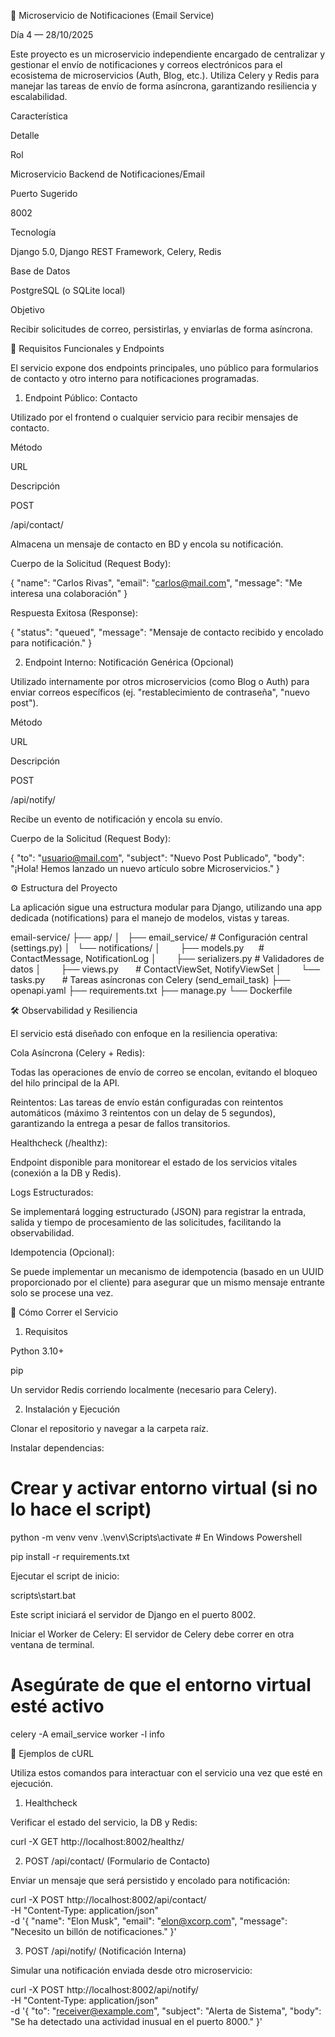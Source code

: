 📧 Microservicio de Notificaciones (Email Service)

Día 4 — 28/10/2025

Este proyecto es un microservicio independiente encargado de centralizar y gestionar el envío de notificaciones y correos electrónicos para el ecosistema de microservicios (Auth, Blog, etc.). Utiliza Celery y Redis para manejar las tareas de envío de forma asíncrona, garantizando resiliencia y escalabilidad.

Característica

Detalle

Rol

Microservicio Backend de Notificaciones/Email

Puerto Sugerido

8002

Tecnología

Django 5.0, Django REST Framework, Celery, Redis

Base de Datos

PostgreSQL (o SQLite local)

Objetivo

Recibir solicitudes de correo, persistirlas, y enviarlas de forma asíncrona.

🎯 Requisitos Funcionales y Endpoints

El servicio expone dos endpoints principales, uno público para formularios de contacto y otro interno para notificaciones programadas.

1. Endpoint Público: Contacto

Utilizado por el frontend o cualquier servicio para recibir mensajes de contacto.

Método

URL

Descripción

POST

/api/contact/

Almacena un mensaje de contacto en BD y encola su notificación.

Cuerpo de la Solicitud (Request Body):

{
  "name": "Carlos Rivas",
  "email": "carlos@mail.com",
  "message": "Me interesa una colaboración"
}


Respuesta Exitosa (Response):

{
  "status": "queued",
  "message": "Mensaje de contacto recibido y encolado para notificación."
}


2. Endpoint Interno: Notificación Genérica (Opcional)

Utilizado internamente por otros microservicios (como Blog o Auth) para enviar correos específicos (ej. "restablecimiento de contraseña", "nuevo post").

Método

URL

Descripción

POST

/api/notify/

Recibe un evento de notificación y encola su envío.

Cuerpo de la Solicitud (Request Body):

{
  "to": "usuario@mail.com",
  "subject": "Nuevo Post Publicado",
  "body": "¡Hola! Hemos lanzado un nuevo artículo sobre Microservicios."
}


⚙️ Estructura del Proyecto

La aplicación sigue una estructura modular para Django, utilizando una app dedicada (notifications) para el manejo de modelos, vistas y tareas.

email-service/
├── app/
│   ├── email_service/     # Configuración central (settings.py)
│   └── notifications/
│        ├── models.py      # ContactMessage, NotificationLog
│        ├── serializers.py # Validadores de datos
│        ├── views.py       # ContactViewSet, NotifyViewSet
│        └── tasks.py       # Tareas asíncronas con Celery (send_email_task)
├── openapi.yaml
├── requirements.txt
├── manage.py
└── Dockerfile


🛠️ Observabilidad y Resiliencia

El servicio está diseñado con enfoque en la resiliencia operativa:

Cola Asíncrona (Celery + Redis):

Todas las operaciones de envío de correo se encolan, evitando el bloqueo del hilo principal de la API.

Reintentos: Las tareas de envío están configuradas con reintentos automáticos (máximo 3 reintentos con un delay de 5 segundos), garantizando la entrega a pesar de fallos transitorios.

Healthcheck (/healthz):

Endpoint disponible para monitorear el estado de los servicios vitales (conexión a la DB y Redis).

Logs Estructurados:

Se implementará logging estructurado (JSON) para registrar la entrada, salida y tiempo de procesamiento de las solicitudes, facilitando la observabilidad.

Idempotencia (Opcional):

Se puede implementar un mecanismo de idempotencia (basado en un UUID proporcionado por el cliente) para asegurar que un mismo mensaje entrante solo se procese una vez.

🧪 Cómo Correr el Servicio

1. Requisitos

Python 3.10+

pip

Un servidor Redis corriendo localmente (necesario para Celery).

2. Instalación y Ejecución

Clonar el repositorio y navegar a la carpeta raíz.

Instalar dependencias:

# Crear y activar entorno virtual (si no lo hace el script)
python -m venv venv
.\venv\Scripts\activate  # En Windows Powershell

pip install -r requirements.txt


Ejecutar el script de inicio:

scripts\start.bat


Este script iniciará el servidor de Django en el puerto 8002.

Iniciar el Worker de Celery:
El servidor de Celery debe correr en otra ventana de terminal.

# Asegúrate de que el entorno virtual esté activo
celery -A email_service worker -l info


🚀 Ejemplos de cURL

Utiliza estos comandos para interactuar con el servicio una vez que esté en ejecución.

1. Healthcheck

Verificar el estado del servicio, la DB y Redis:

curl -X GET http://localhost:8002/healthz/


2. POST /api/contact/ (Formulario de Contacto)

Enviar un mensaje que será persistido y encolado para notificación:

curl -X POST http://localhost:8002/api/contact/ \
-H "Content-Type: application/json" \
-d '{
  "name": "Elon Musk",
  "email": "elon@xcorp.com",
  "message": "Necesito un billón de notificaciones."
}'


3. POST /api/notify/ (Notificación Interna)

Simular una notificación enviada desde otro microservicio:

curl -X POST http://localhost:8002/api/notify/ \
-H "Content-Type: application/json" \
-d '{
  "to": "receiver@example.com",
  "subject": "Alerta de Sistema",
  "body": "Se ha detectado una actividad inusual en el puerto 8000."
}'
